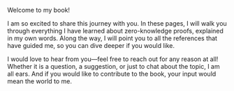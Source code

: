 Welcome to my book!

I am so excited to share this journey with you. In these pages, I will walk you through everything I have learned about zero-knowledge proofs, explained in my own words. Along the way, I will point you to all the references that have guided me, so you can dive deeper if you would like.

I would love to hear from you—feel free to reach out for any reason at all! Whether it is a question, a suggestion, or just to chat about the topic, I am all ears. And if you would like to contribute to the book, your input would mean the world to me.